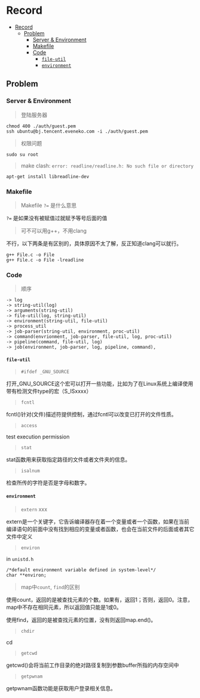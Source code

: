 # Record

<!-- TOC -->

- [Record](#record)
    - [Problem](#problem)
        - [Server & Environment](#server--environment)
        - [Makefile](#makefile)
        - [Code](#code)
            - [`file-util`](#file-util)
            - [`environment`](#environment)

<!-- /TOC -->

## Problem

### Server & Environment

> 登陆服务器

```
chmod 400 ./auth/guest.pem
ssh ubuntu@bj.tencent.eveneko.com -i ./auth/guest.pem
```

> 权限问题

```
sudo su root
```

> make clash: `error: readline/readline.h: No such file or directory`

```
apt-get install libreadline-dev
```

### Makefile

> Makefile `?=` 是什么意思

`?=` 是如果没有被赋值过就赋予等号后面的值

> 可不可以用g++，不用clang

不行，以下两条是有区别的，具体原因不太了解，反正知道clang可以就行。
```
g++ File.c -o File 
g++ File.c -o File -lreadline
```

### Code

> 顺序

```
-> log
-> string-util(log)
-> arguments(string-util)
-> file-util(log, string-util)
-> environment(string-util, file-util)
-> process_util
-> job-parser(string-util, environment, proc-util)
-> command(envrionment, job-parser, file-util, log, proc-util)
-> pipeline(command, file-util, log)
-> job(environment, job-parser, log, pipeline, command),
```

#### `file-util`

> `#ifdef _GNU_SOURCE`

打开_GNU_SOURCE这个宏可以打开一些功能，比如为了在Linux系统上编译使用带有检测文件type的宏（S_ISxxxx）

> `fcntl`

fcntl()针对(文件)描述符提供控制，通过fcntl可以改变已打开的文件性质。

> `access`

test execution permission

> `stat`

stat函数用来获取指定路径的文件或者文件夹的信息。

> `isalnum`

检查所传的字符是否是字母和数字。

#### `environment`

> `extern` xxx

extern是一个关键字，它告诉编译器存在着一个变量或者一个函数，如果在当前编译语句的前面中没有找到相应的变量或者函数，也会在当前文件的后面或者其它文件中定义

> `environ`

in `unistd.h`
```
/*default environment variable defined in system-level*/
char **environ;
```

> map中`count`, `find`的区别

使用count，返回的是被查找元素的个数。如果有，返回1；否则，返回0。注意，map中不存在相同元素，所以返回值只能是1或0。

使用find，返回的是被查找元素的位置，没有则返回map.end()。

> `chdir`

cd

> `getcwd`

getcwd()会将当前工作目录的绝对路径复制到参数buffer所指的内存空间中

> `getpwnam`

getpwnam函数功能是获取用户登录相关信息。